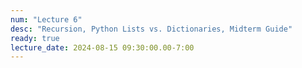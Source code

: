 ```yaml
---
num: "Lecture 6"
desc: "Recursion, Python Lists vs. Dictionaries, Midterm Guide"
ready: true
lecture_date: 2024-08-15 09:30:00.00-7:00
---
```

